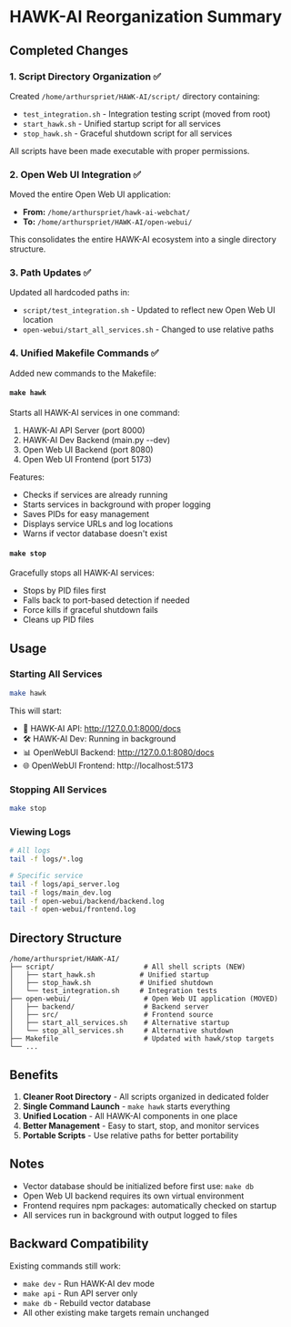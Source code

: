 # HAWK-AI Reorganization Summary

## Completed Changes

### 1. Script Directory Organization ✅

Created `/home/arthurspriet/HAWK-AI/script/` directory containing:
- `test_integration.sh` - Integration testing script (moved from root)
- `start_hawk.sh` - Unified startup script for all services
- `stop_hawk.sh` - Graceful shutdown script for all services

All scripts have been made executable with proper permissions.

### 2. Open Web UI Integration ✅

Moved the entire Open Web UI application:
- **From:** `/home/arthurspriet/hawk-ai-webchat/`
- **To:** `/home/arthurspriet/HAWK-AI/open-webui/`

This consolidates the entire HAWK-AI ecosystem into a single directory structure.

### 3. Path Updates ✅

Updated all hardcoded paths in:
- `script/test_integration.sh` - Updated to reflect new Open Web UI location
- `open-webui/start_all_services.sh` - Changed to use relative paths

### 4. Unified Makefile Commands ✅

Added new commands to the Makefile:

#### `make hawk`
Starts all HAWK-AI services in one command:
1. HAWK-AI API Server (port 8000)
2. HAWK-AI Dev Backend (main.py --dev)
3. Open Web UI Backend (port 8080)
4. Open Web UI Frontend (port 5173)

Features:
- Checks if services are already running
- Starts services in background with proper logging
- Saves PIDs for easy management
- Displays service URLs and log locations
- Warns if vector database doesn't exist

#### `make stop`
Gracefully stops all HAWK-AI services:
- Stops by PID files first
- Falls back to port-based detection if needed
- Force kills if graceful shutdown fails
- Cleans up PID files

## Usage

### Starting All Services

```bash
make hawk
```

This will start:
- 🔧 HAWK-AI API: http://127.0.0.1:8000/docs
- 🛠️ HAWK-AI Dev: Running in background
- 📊 OpenWebUI Backend: http://127.0.0.1:8080/docs
- 🌐 OpenWebUI Frontend: http://localhost:5173

### Stopping All Services

```bash
make stop
```

### Viewing Logs

```bash
# All logs
tail -f logs/*.log

# Specific service
tail -f logs/api_server.log
tail -f logs/main_dev.log
tail -f open-webui/backend/backend.log
tail -f open-webui/frontend.log
```

## Directory Structure

```
/home/arthurspriet/HAWK-AI/
├── script/                      # All shell scripts (NEW)
│   ├── start_hawk.sh           # Unified startup
│   ├── stop_hawk.sh            # Unified shutdown
│   └── test_integration.sh     # Integration tests
├── open-webui/                  # Open Web UI application (MOVED)
│   ├── backend/                 # Backend server
│   ├── src/                     # Frontend source
│   ├── start_all_services.sh    # Alternative startup
│   └── stop_all_services.sh     # Alternative shutdown
├── Makefile                     # Updated with hawk/stop targets
└── ...
```

## Benefits

1. **Cleaner Root Directory** - All scripts organized in dedicated folder
2. **Single Command Launch** - `make hawk` starts everything
3. **Unified Location** - All HAWK-AI components in one place
4. **Better Management** - Easy to start, stop, and monitor services
5. **Portable Scripts** - Use relative paths for better portability

## Notes

- Vector database should be initialized before first use: `make db`
- Open Web UI backend requires its own virtual environment
- Frontend requires npm packages: automatically checked on startup
- All services run in background with output logged to files

## Backward Compatibility

Existing commands still work:
- `make dev` - Run HAWK-AI dev mode
- `make api` - Run API server only
- `make db` - Rebuild vector database
- All other existing make targets remain unchanged

